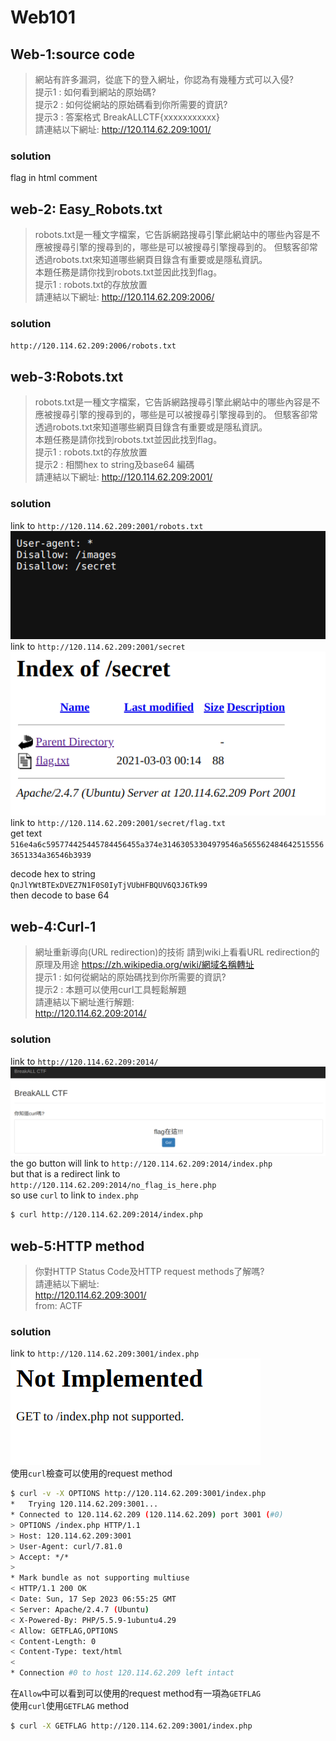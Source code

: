 # Web101

## Web-1:source code
> 網站有許多漏洞，從底下的登入網址，你認為有幾種方式可以入侵?  
提示1 : 如何看到網站的原始碼?  
提示2 : 如何從網站的原始碼看到你所需要的資訊?  
提示3 : 答案格式 BreakALLCTF{xxxxxxxxxxx}  
請連結以下網址:
http://120.114.62.209:1001/

### solution
flag in html comment

## web-2: Easy_Robots.txt
>robots.txt是一種文字檔案，它告訴網路搜尋引擎此網站中的哪些內容是不應被搜尋引擎的搜尋到的，哪些是可以被搜尋引擎搜尋到的。
但駭客卻常透過robots.txt來知道哪些網頁目錄含有重要或是隱私資訊。  
本題任務是請你找到robots.txt並因此找到flag。  
提示1 : robots.txt的存放放置  
請連結以下網址:
http://120.114.62.209:2006/
### solution
`http://120.114.62.209:2006/robots.txt`

## web-3:Robots.txt
> robots.txt是一種文字檔案，它告訴網路搜尋引擎此網站中的哪些內容是不應被搜尋引擎的搜尋到的，哪些是可以被搜尋引擎搜尋到的。
但駭客卻常透過robots.txt來知道哪些網頁目錄含有重要或是隱私資訊。  
本題任務是請你找到robots.txt並因此找到flag。  
提示1 : robots.txt的存放放置  
提示2 : 相關hex to string及base64 編碼  
請連結以下網址:
http://120.114.62.209:2001/

### solution
link to `http://120.114.62.209:2001/robots.txt`
![robots.txt](image.png)
link to `http://120.114.62.209:2001/secret`
![secret](image-1.png)
link to `http://120.114.62.209:2001/secret/flag.txt`  
get text `516e4a6c595774425445784456455a374e31463053304979546a5655624846425155563651334a36546b3939`

decode hex to string   
`QnJlYWtBTExDVEZ7N1F0S0IyTjVUbHFBQUV6Q3J6Tk99`  
then decode to base 64

## web-4:Curl-1
> 網址重新導向(URL redirection)的技術 請到wiki上看看URL redirection的原理及用途 https://zh.wikipedia.org/wiki/網域名稱轉址  
提示1 : 如何從網站的原始碼找到你所需要的資訊?  
提示2 : 本題可以使用curl工具輕鬆解題  
請連結以下網址進行解題:  
http://120.114.62.209:2014/

### solution
link to `http://120.114.62.209:2014/`
![link](image-2.png)
the go button will link to `http://120.114.62.209:2014/index.php`   
but that is a redirect link to `http://120.114.62.209:2014/no_flag_is_here.php`  
so use `curl` to link to `index.php`
```bash
$ curl http://120.114.62.209:2014/index.php
```

## web-5:HTTP method
> 你對HTTP Status Code及HTTP request methods了解嗎?  
請連結以下網址:  
http://120.114.62.209:3001/  
from: ACTF

### solution
link to `http://120.114.62.209:3001/index.php` 
![link](image-3.png)  
使用`curl`檢查可以使用的request method  
```bash
$ curl -v -X OPTIONS http://120.114.62.209:3001/index.php
*   Trying 120.114.62.209:3001...
* Connected to 120.114.62.209 (120.114.62.209) port 3001 (#0)
> OPTIONS /index.php HTTP/1.1
> Host: 120.114.62.209:3001
> User-Agent: curl/7.81.0
> Accept: */*
> 
* Mark bundle as not supporting multiuse
< HTTP/1.1 200 OK
< Date: Sun, 17 Sep 2023 06:55:25 GMT
< Server: Apache/2.4.7 (Ubuntu)
< X-Powered-By: PHP/5.5.9-1ubuntu4.29
< Allow: GETFLAG,OPTIONS
< Content-Length: 0
< Content-Type: text/html
< 
* Connection #0 to host 120.114.62.209 left intact
```  
在`Allow`中可以看到可以使用的request method有一項為`GETFLAG`  
使用`curl`使用`GETFLAG` method
```bash
$ curl -X GETFLAG http://120.114.62.209:3001/index.php
```

